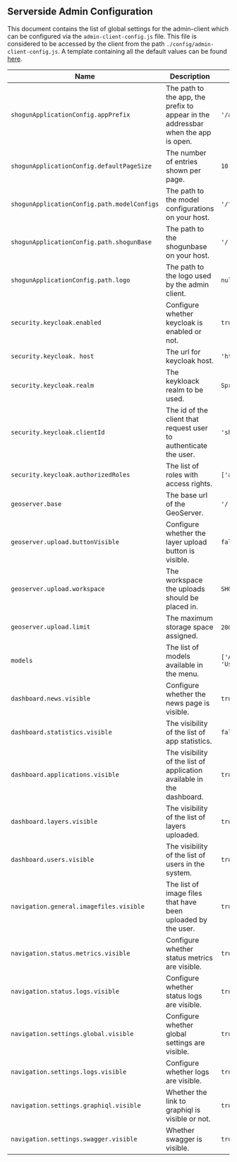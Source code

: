 ## Serverside Admin Configuration

This document contains the list of global settings for the admin-client which can be configured via the `admin-client-config.js` file. This file is considered to be accessed by the client from the path `./config/admin-client-config.js`. A template containing all the default values can be found [here](https://github.com/terrestris/shogun-admin/blob/main/assets/fallbackConfig.js).

| Name | Description | Default |
| ---- | ----------- | ------- |
| `shogunApplicationConfig.appPrefix` | The path to the app, the prefix to appear in the addressbar when the app is open. | `'/admin'` |
| `shogunApplicationConfig.defaultPageSize` | The number of entries shown per page. | `10` |
| `shogunApplicationConfig.path.modelConfigs` | The path to the model configurations on your host. | `'/formconfigs'` |
| `shogunApplicationConfig.path.shogunBase` | The path to the shogunbase on your host. | `'/'` |
| `shogunApplicationConfig.path.logo` | The path to the logo used by the admin client. | `null` |
| `security.keycloak.enabled` | Configure whether keycloak is enabled or not. | `true` |
| `security.keycloak. host` | The url for keycloak host. | `'https://localhost/auth'` |
| `security.keycloak.realm` | The keykloack realm to be used. | `SpringBootKeycloak` |
| `security.keycloak.clientId` | The id of the client that request user to authenticate the user. | `'shogun-admin'` |
| `security.keycloak.authorizedRoles` | The list of roles with access rights. | `['admin']` |
| `geoserver.base` | The base url of the GeoServer. | `'/'` |
| `geoserver.upload.buttonVisible` | Configure whether the layer upload button is visible. | `false` |
| `geoserver.upload.workspace` | The workspace the uploads should be placed in. | `SHOGUN` |
| `geoserver.upload.limit` | The maximum storage space assigned. | `200000000` (~200MB) |
| `models` | The list of models available in the menu. | `['Application', 'Layer', 'User', 'Group', 'Role']` |
| `dashboard.news.visible` | Configure whether the news page is visible. | `true ` |
| `dashboard.statistics.visible` | The visibility of the list of app statistics. | `false` |
| `dashboard.applications.visible` | The visibility of the list of application available in the dashboard. | `true` |
| `dashboard.layers.visible` | The visibility of the list of layers uploaded. | `true` |
| `dashboard.users.visible` | The visibility of the list of users in the system. | `true` |
| `navigation.general.imagefiles.visible` | The list of image files that have been uploaded by the user. | `true` |
| `navigation.status.metrics.visible` | Configure whether status metrics are visible. | `true` |
| `navigation.status.logs.visible` | Configure whether status logs are visible. | `true` |
| `navigation.settings.global.visible` | Configure whether global settings are visible. | `true` |
| `navigation.settings.logs.visible` | Configure whether logs are visible. | `true` |
| `navigation.settings.graphiql.visible` | Whether the link to graphiql is visible or not. | `true` |
| `navigation.settings.swagger.visible` | Whether swagger is visible. | `true` |
